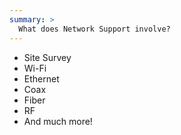 ```yaml
---
summary: >     
  What does Network Support involve?
---
```



- Site Survey
- Wi-Fi
- Ethernet
- Coax
- Fiber
- RF
- And much more!